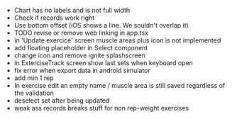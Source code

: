 - Chart has no labels and is not full width
- Check if records work right
- Use bottom offset (iOS shows a line. We souldn't overlap it)
- TODO revise or remove web linking in app.tsx
- in 'Update exercice' screen muscle areas plus icon is not implemented
- add floating placeholder in Select component
- change icon and remove ignite splashscreen
- in ExterciseTrack screen show last sets when keyboard open
- fix error when export data in android simulator
- add min 1 rep
- In exercise edit an empty name / muscle area is still saved regardless of the validation
- deselect set after being updated
- weak ass records breaks stuff for non rep-weight exercises